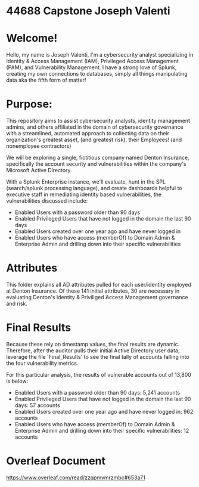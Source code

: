 # 44688 Capstone Joseph Valenti

# Welcome! 

Hello, my name is Joseph Valenti, I'm a cybersecurity analyst specializing in Identity & Access Management (IAM), Privileged Access Management (PAM), and Vulnerability Management.  I have a strong love of Splunk, creating my own connections to databases, simply all things manipulating data aka the fifth form of matter!

# Purpose: 

This repository aims to assist cybersecurity analysts, identity management admins, and others affiliated in the domain of cybersecurity governance with a streamlined, automated approach to collecting data on their organization's greatest asset, (and greatest risk), their Employees! (and nonemployee contractors)

We will be exploring a single, fictitious company named Denton Insurance, specifically the account security and vulnerabilities within the company's Microsoft Active Directory.

With a Splunk Enterprise instance, we'll evaluate, hunt in the SPL (search/splunk processing language), and create dashboards helpful to executive staff in remediating identity based vulnerabilities, the vulnerabilities discussed include:

- Enabled Users with a password older than 90 days
- Enabled Privileged Users that have not logged in the domain the last 90 days
- Enabled Users created over one year ago and have never logged in
- Enabled Users who have access (memberOf) to Domain Admin & Enterprise Admin and drilling down into their specific vulnerabilities

# Attributes

This folder explains all AD attributes pulled for each user/identity employed at Denton Insurance.  Of these 141 initial attributes, 30 are necessary in evaluating Denton's Identity & Priviliged Access Management governance and risk.  

# Final Results

Because these rely on timestamp values, the final results are dynamic.  Therefore, after the auditor pulls their initial Active Directory user data, leverage the file 'Final_Results' to see the final tally of accounts falling into the four vulnerability metrics.  

For this particular analysis, the results of vulnerable accounts out of 13,800 is below:

- Enabled Users with a password older than 90 days: 5,241 accounts
- Enabled Privileged Users that have not logged in the domain the last 90 days: 57 accounts
- Enabled Users created over one year ago and have never logged in: 962 accounts
- Enabled Users who have access (memberOf) to Domain Admin & Enterprise Admin and drilling down into their specific vulnerabilities: 12 accounts

# Overleaf Document

https://www.overleaf.com/read/zzqpmvmrzmbc#653a71





